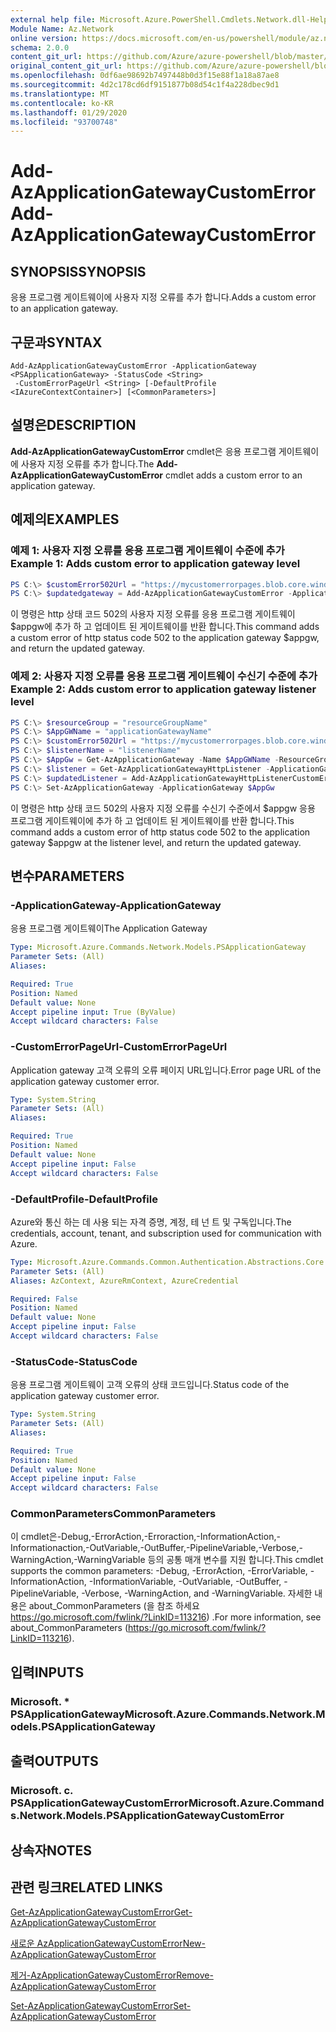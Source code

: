 ```yaml
---
external help file: Microsoft.Azure.PowerShell.Cmdlets.Network.dll-Help.xml
Module Name: Az.Network
online version: https://docs.microsoft.com/en-us/powershell/module/az.network/add-azapplicationgatewaycustomerror
schema: 2.0.0
content_git_url: https://github.com/Azure/azure-powershell/blob/master/src/Network/Network/help/Add-AzApplicationGatewayCustomError.md
original_content_git_url: https://github.com/Azure/azure-powershell/blob/master/src/Network/Network/help/Add-AzApplicationGatewayCustomError.md
ms.openlocfilehash: 0df6ae98692b7497448b0d3f15e88f1a18a87ae8
ms.sourcegitcommit: 4d2c178cd6df9151877b08d54c1f4a228dbec9d1
ms.translationtype: MT
ms.contentlocale: ko-KR
ms.lasthandoff: 01/29/2020
ms.locfileid: "93700748"
---
```

# <span data-ttu-id="9100b-101">Add-AzApplicationGatewayCustomError</span><span class="sxs-lookup"><span data-stu-id="9100b-101">Add-AzApplicationGatewayCustomError</span></span>

## <span data-ttu-id="9100b-102">SYNOPSIS</span><span class="sxs-lookup"><span data-stu-id="9100b-102">SYNOPSIS</span></span>
<span data-ttu-id="9100b-103">응용 프로그램 게이트웨이에 사용자 지정 오류를 추가 합니다.</span><span class="sxs-lookup"><span data-stu-id="9100b-103">Adds a custom error to an application gateway.</span></span>

## <span data-ttu-id="9100b-104">구문과</span><span class="sxs-lookup"><span data-stu-id="9100b-104">SYNTAX</span></span>

```
Add-AzApplicationGatewayCustomError -ApplicationGateway <PSApplicationGateway> -StatusCode <String>
 -CustomErrorPageUrl <String> [-DefaultProfile <IAzureContextContainer>] [<CommonParameters>]
```

## <span data-ttu-id="9100b-105">설명은</span><span class="sxs-lookup"><span data-stu-id="9100b-105">DESCRIPTION</span></span>
<span data-ttu-id="9100b-106">**Add-AzApplicationGatewayCustomError** cmdlet은 응용 프로그램 게이트웨이에 사용자 지정 오류를 추가 합니다.</span><span class="sxs-lookup"><span data-stu-id="9100b-106">The **Add-AzApplicationGatewayCustomError** cmdlet adds a custom error to an application gateway.</span></span>

## <span data-ttu-id="9100b-107">예제의</span><span class="sxs-lookup"><span data-stu-id="9100b-107">EXAMPLES</span></span>

### <span data-ttu-id="9100b-108">예제 1: 사용자 지정 오류를 응용 프로그램 게이트웨이 수준에 추가</span><span class="sxs-lookup"><span data-stu-id="9100b-108">Example 1: Adds custom error to application gateway level</span></span>
```powershell
PS C:\> $customError502Url = "https://mycustomerrorpages.blob.core.windows.net/errorpages/502.htm"
PS C:\> $updatedgateway = Add-AzApplicationGatewayCustomError -ApplicationGateway $appgw -StatusCode HttpStatus502 -CustomErrorPageUrl $customError502Url
```

<span data-ttu-id="9100b-109">이 명령은 http 상태 코드 502의 사용자 지정 오류를 응용 프로그램 게이트웨이 $appgw에 추가 하 고 업데이트 된 게이트웨이를 반환 합니다.</span><span class="sxs-lookup"><span data-stu-id="9100b-109">This command adds a custom error of http status code 502 to the application gateway $appgw, and return the updated gateway.</span></span>

### <span data-ttu-id="9100b-110">예제 2: 사용자 지정 오류를 응용 프로그램 게이트웨이 수신기 수준에 추가</span><span class="sxs-lookup"><span data-stu-id="9100b-110">Example 2: Adds custom error to application gateway listener level</span></span>
```powershell
PS C:\> $resourceGroup = "resourceGroupName"
PS C:\> $AppGWName = "applicationGatewayName"
PS C:\> $customError502Url = "https://mycustomerrorpages.blob.core.windows.net/errorpages/502.htm"
PS C:\> $listenerName = "listenerName"
PS C:\> $AppGw = Get-AzApplicationGateway -Name $AppGWName -ResourceGroupName $rg
PS C:\> $listener = Get-AzApplicationGatewayHttpListener -ApplicationGateway $AppGW -Name $listenerName
PS C:\> $updatedListener = Add-AzApplicationGatewayHttpListenerCustomError -HttpListener $listener -StatusCode HttpStatus502 -CustomErrorPageUrl $customError502Url 
PS C:\> Set-AzApplicationGateway -ApplicationGateway $AppGw
```

<span data-ttu-id="9100b-111">이 명령은 http 상태 코드 502의 사용자 지정 오류를 수신기 수준에서 $appgw 응용 프로그램 게이트웨이에 추가 하 고 업데이트 된 게이트웨이를 반환 합니다.</span><span class="sxs-lookup"><span data-stu-id="9100b-111">This command adds a custom error of http status code 502 to the application gateway $appgw at the listener level, and return the updated gateway.</span></span>

## <span data-ttu-id="9100b-112">변수</span><span class="sxs-lookup"><span data-stu-id="9100b-112">PARAMETERS</span></span>

### <span data-ttu-id="9100b-113">-ApplicationGateway</span><span class="sxs-lookup"><span data-stu-id="9100b-113">-ApplicationGateway</span></span>
<span data-ttu-id="9100b-114">응용 프로그램 게이트웨이</span><span class="sxs-lookup"><span data-stu-id="9100b-114">The Application Gateway</span></span>

```yaml
Type: Microsoft.Azure.Commands.Network.Models.PSApplicationGateway
Parameter Sets: (All)
Aliases:

Required: True
Position: Named
Default value: None
Accept pipeline input: True (ByValue)
Accept wildcard characters: False
```

### <span data-ttu-id="9100b-115">-CustomErrorPageUrl</span><span class="sxs-lookup"><span data-stu-id="9100b-115">-CustomErrorPageUrl</span></span>
<span data-ttu-id="9100b-116">Application gateway 고객 오류의 오류 페이지 URL입니다.</span><span class="sxs-lookup"><span data-stu-id="9100b-116">Error page URL of the application gateway customer error.</span></span>

```yaml
Type: System.String
Parameter Sets: (All)
Aliases:

Required: True
Position: Named
Default value: None
Accept pipeline input: False
Accept wildcard characters: False
```

### <span data-ttu-id="9100b-117">-DefaultProfile</span><span class="sxs-lookup"><span data-stu-id="9100b-117">-DefaultProfile</span></span>
<span data-ttu-id="9100b-118">Azure와 통신 하는 데 사용 되는 자격 증명, 계정, 테 넌 트 및 구독입니다.</span><span class="sxs-lookup"><span data-stu-id="9100b-118">The credentials, account, tenant, and subscription used for communication with Azure.</span></span>

```yaml
Type: Microsoft.Azure.Commands.Common.Authentication.Abstractions.Core.IAzureContextContainer
Parameter Sets: (All)
Aliases: AzContext, AzureRmContext, AzureCredential

Required: False
Position: Named
Default value: None
Accept pipeline input: False
Accept wildcard characters: False
```

### <span data-ttu-id="9100b-119">-StatusCode</span><span class="sxs-lookup"><span data-stu-id="9100b-119">-StatusCode</span></span>
<span data-ttu-id="9100b-120">응용 프로그램 게이트웨이 고객 오류의 상태 코드입니다.</span><span class="sxs-lookup"><span data-stu-id="9100b-120">Status code of the application gateway customer error.</span></span>

```yaml
Type: System.String
Parameter Sets: (All)
Aliases:

Required: True
Position: Named
Default value: None
Accept pipeline input: False
Accept wildcard characters: False
```

### <span data-ttu-id="9100b-121">CommonParameters</span><span class="sxs-lookup"><span data-stu-id="9100b-121">CommonParameters</span></span>
<span data-ttu-id="9100b-122">이 cmdlet은-Debug,-ErrorAction,-Erroraction,-InformationAction,-Informationaction,-OutVariable,-OutBuffer,-PipelineVariable,-Verbose,-WarningAction,-WarningVariable 등의 공통 매개 변수를 지원 합니다.</span><span class="sxs-lookup"><span data-stu-id="9100b-122">This cmdlet supports the common parameters: -Debug, -ErrorAction, -ErrorVariable, -InformationAction, -InformationVariable, -OutVariable, -OutBuffer, -PipelineVariable, -Verbose, -WarningAction, and -WarningVariable.</span></span> <span data-ttu-id="9100b-123">자세한 내용은 about_CommonParameters (을 참조 하세요 https://go.microsoft.com/fwlink/?LinkID=113216) .</span><span class="sxs-lookup"><span data-stu-id="9100b-123">For more information, see about_CommonParameters (https://go.microsoft.com/fwlink/?LinkID=113216).</span></span>

## <span data-ttu-id="9100b-124">입력</span><span class="sxs-lookup"><span data-stu-id="9100b-124">INPUTS</span></span>

### <span data-ttu-id="9100b-125">Microsoft. \* PSApplicationGateway</span><span class="sxs-lookup"><span data-stu-id="9100b-125">Microsoft.Azure.Commands.Network.Models.PSApplicationGateway</span></span>

## <span data-ttu-id="9100b-126">출력</span><span class="sxs-lookup"><span data-stu-id="9100b-126">OUTPUTS</span></span>

### <span data-ttu-id="9100b-127">Microsoft. c. PSApplicationGatewayCustomError</span><span class="sxs-lookup"><span data-stu-id="9100b-127">Microsoft.Azure.Commands.Network.Models.PSApplicationGatewayCustomError</span></span>

## <span data-ttu-id="9100b-128">상속자</span><span class="sxs-lookup"><span data-stu-id="9100b-128">NOTES</span></span>

## <span data-ttu-id="9100b-129">관련 링크</span><span class="sxs-lookup"><span data-stu-id="9100b-129">RELATED LINKS</span></span>

[<span data-ttu-id="9100b-130">Get-AzApplicationGatewayCustomError</span><span class="sxs-lookup"><span data-stu-id="9100b-130">Get-AzApplicationGatewayCustomError</span></span>](./Get-AzApplicationGatewayCustomError.md)

[<span data-ttu-id="9100b-131">새로운 AzApplicationGatewayCustomError</span><span class="sxs-lookup"><span data-stu-id="9100b-131">New-AzApplicationGatewayCustomError</span></span>](./New-AzApplicationGatewayCustomError.md)

[<span data-ttu-id="9100b-132">제거-AzApplicationGatewayCustomError</span><span class="sxs-lookup"><span data-stu-id="9100b-132">Remove-AzApplicationGatewayCustomError</span></span>](./Remove-AzApplicationGatewayCustomError.md)

[<span data-ttu-id="9100b-133">Set-AzApplicationGatewayCustomError</span><span class="sxs-lookup"><span data-stu-id="9100b-133">Set-AzApplicationGatewayCustomError</span></span>](./Set-AzApplicationGatewayCustomError.md)
